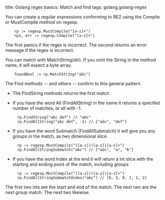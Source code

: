 title: Golang regex basics: Match and find
tags: golang,golang-regex

You can create a regular expressions conforming to RE2 using the Compile or MustCompile method on regexp.

		rp := regexp.MustCompile("[a-z]+")
		rp1, err := regexp.Compile("[a-z]+")

The first panics if the regex is incorrect. The second returns an error message if the regex is incorrect.

You can match with MatchString(str). If you omit the String in the method name, it will expect a byte array. 

		foundBool := rp.MatchString("abc")

The Find methods -- and others -- confirm to this general pattern.

* The FindString methods returns the first match
* If you have the word All (FindAllString) in the name it returns a specifed number of matches, or all with -1.

		rp.FindString("abc def") // "abc"
		rp.FindAllString("abc def", -1) // ["abc", "def"]

* If you have the word Submatch (FindAllSubmatch) it will give you any groups in the match, as two dimensional slice.

		rp := regexp.MustCompile("([a-z])([a-z])[a-z]+")
		rp.FindAllStringSubmatch("abc") // ["abc", "a", "b"]

* If you have the word Index at the end it will return a int slice with the starting and ending point of the match, including groups

		rp := regexp.MustCompile("([a-z])([a-z])[a-z]+")
		rp.FindAllStringSubmatchIndex("abc") // [0, 3, 0, 1, 1, 2]

The first two ints are the start and end of the match. The next two are the next group match. The next two likewise. 

